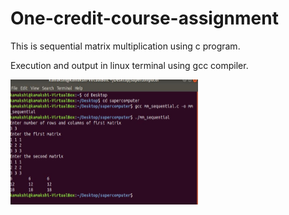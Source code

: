 # One-credit-course-assignment
This is sequential matrix multiplication using c program.
<p>Execution and output in linux terminal using gcc compiler.</p>
<img src="mm_sequential.jpg" width="300" height="200">
